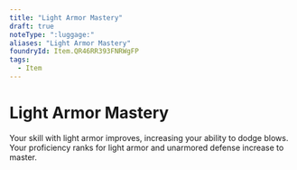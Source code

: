 ```yaml
---
title: "Light Armor Mastery"
draft: true
noteType: ":luggage:"
aliases: "Light Armor Mastery"
foundryId: Item.QR46RR393FNRWgFP
tags:
  - Item
---
```


# Light Armor Mastery

Your skill with light armor improves, increasing your ability to dodge blows. Your proficiency ranks for light armor and unarmored defense increase to master.
